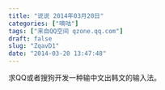 ```yaml
---
title: "说说 2014年03月20日"
categories: ["嘀咕"]
tags: ["来自QQ空间 qzone.qq.com"]
draft: false
slug: "ZqavD1"
date: "2014-03-20 13:47:48"
---
```


求QQ或者搜狗开发一种输中文出韩文的输入法。
